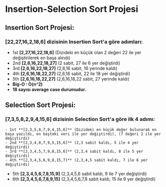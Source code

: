 # Insertion-Selection Sort Projesi
## Insertion Sort Projesi:
### **[22,27,16,2,18,6]** dizisinin Insertion Sort'a göre adımları:
- 1st **[2,27,16,22,18,6]** (Dizideki en küçük olan 2 değeri 22 ile yer değiştirilerek en başa alındı)
- 2nd **[2,6,16,22,18,27]** (2 sabit, 27 ile 6 yer değiştirdi)
- 3rd **[2,6,16,22,18,27]** (2,6,16 sabit, 16 yerinde kaldı)
- 4th **[2,6,16,18,22,27]** (2,6,16 sabit, 22 ile 18 yer değiştirdi)
- 5th **[2,6,16,18,22,27]** (2,6,16,18,22 sabit, 27 yerinde kaldı)
- **Big-O : O(n^2)**
- **18 sayısı average case durumudur.**

## Selection Sort Projesi:

### **[7,3,5,8,2,9,4,15,6]** dizisinin Selection Sort'a göre ilk 4 adımı: 
```
- 1st **[2,3,5,8,7,9,4,15,6]** (Dizideki en küçük değer bulunarak en başa yazıldı, en baştaki veri ile yer değiştirdi), (7 değeri 2 ile yer değiştirdi)
- 2nd **[2,3,4,8,7,9,5,15,6]** (2,3 sabit kaldı, 5 ile 4 yer değiştirdi)
- 3rd **[2,3,4,5,7,9,8,15,6]** (2,3,4 sabit kaldı, 8 ile 5 yer değiştirdi)
- 4th **[2,3,4,5,6,9,8,15,7]** (2,3,4,5 sabit kaldı, 7 ile 6 yer değiştirdi)
```
- 5th **[2,3,4,5,6,7,8,15,9]** (2,3,4,5,6 sabit kaldı, 9 ile 7 yer değiştirdi)
- 6th **[2,3,4,5,6,7,8,9,15]** (2,3,4,5,6,7,8 sabit kaldı, 15 ile 9 yer değiştirdi)
